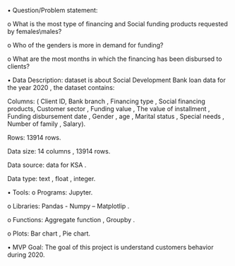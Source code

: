 •	Question/Problem statement:

o	What is the most type of financing and Social funding products requested by females\males?

o	Who of the genders is more in demand for funding?

o	What are the most months in which the financing has been disbursed to clients?




•	Data Description: dataset is about Social Development Bank loan data for the year 2020 , the dataset contains:
	
Columns: ( Client ID,  Bank branch , Financing type , Social financing products, Customer sector , Funding value , The value of installment , Funding disbursement date , Gender , age , Marital status , Special needs , Number of family , Salary).

Rows: 13914 rows.

Data size: 14 columns , 13914 rows.

Data source: data for KSA .

Data type: text , float , integer.




•	Tools:
o	Programs:  Jupyter.

o	Libraries:  Pandas - Numpy – Matplotlip .

o	Functions: Aggregate function , Groupby .


o	Plots: Bar chart , Pie chart.



•	MVP Goal:
The goal of this project is understand customers behavior during 2020.
